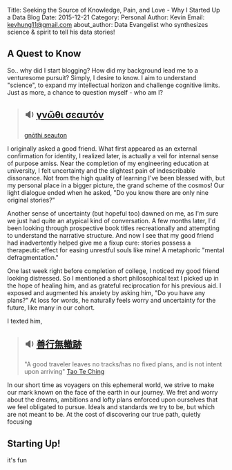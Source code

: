 Title: Seeking the Source of Knowledge, Pain, and Love - Why I Started Up a Data Blog
Date: 2015-12-21
Category: Personal
Author: Kevin
Email: kevhung11@gmail.com
about_author: Data Evangelist who synthesizes science &amp; spirit to tell his data stories!

A Quest to Know
---------------

So.. why did I start blogging? How did my background lead me to a venturesome pursuit? Simply, I desire to know. I aim to understand "science", to expand my intellectual horizon and challenge cognitive limits. Just as more, a chance to question myself - who am I?

> ## :sound: [γνῶθι σεαυτόν][1]
>
> [gnōthi seauton][2]

I originally asked a good friend. What first appeared as an external confirmation for identity, I realized later, is actually a veil for internal sense of purpose amiss. Near the completion of my engineering education at university, I felt uncertainty and the slightest pain of indescribable dissonance. Not from the high quality of learning I've been blessed with, but my personal place in a bigger picture, the grand scheme of the cosmos! Our light dialogue ended when he asked, "Do you know there are only nine original stories?"

Another sense of uncertainty (but hopeful too) dawned on me, as I'm sure we just had quite an atypical kind of conversation. A few months later, I'd been looking through prospective book titles recreationally and attempting to understand the narrative structure. And now I see that my good friend had inadvertently helped give me a fixup cure: stories possess a therapeutic effect for easing unrestful souls like mine! A metaphoric "mental defragmentation."

One last week right before completion of college, I noticed my good friend looking distressed. So I mentioned a short philosophical text I picked up in the hope of healing him, and as grateful reciprocation for his previous aid. I exposed and augmented his anxiety by asking him, "Do you have any plans?" At loss for words, he naturally feels worry and uncertainty for the future, like many in our cohort.

I texted him,

> ## :sound: [善行無轍跡][3]
>
> "A good traveler leaves no tracks/has no fixed plans, and is not intent upon arriving" [Tao Te Ching][4]

In our short time as voyagers on this ephemeral world, we strive to make our mark known on the face of the earth in our journey.
We fret and worry about the dreams, ambitions and lofty plans enforced upon ourselves that we feel obligated to pursue. Ideals and standards we try to be, but which are not meant to be. At the cost of discovering our true path, quietly focusing 
 
Starting Up!
------------

it's fun


[1]: http://goo.gl/6yv3dQ "'Know Yourself' in Greek"
[2]: http://en.wikiquote.org/wiki/Pythagoras "Pythagoras"
[3]: http://goo.gl/cqePXp "'Good Travel has no Tracks' in Chinese (traditional)"
[4]: http://en.wikiquote.org/wiki/Laozi "Lao Tzu"